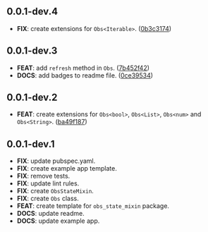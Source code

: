 ## 0.0.1-dev.4

 - **FIX**: create extensions for `Obs<Iterable>`. ([0b3c3174](https://github.com/albinpk/obs_state_mixin/commit/0b3c3174df821fef04e0ecc44dc7749ff560d396))

## 0.0.1-dev.3

 - **FEAT**: add `refresh` method in `Obs`. ([7b452f42](https://github.com/albinpk/obs_state_mixin/commit/7b452f429ed93b322212483994a1f1ca8d4f177b))
 - **DOCS**: add badges to readme file. ([0ce39534](https://github.com/albinpk/obs_state_mixin/commit/0ce39534caf7e4721530fb619459744821444c6b))

## 0.0.1-dev.2

 - **FEAT**: create extensions for `Obs<bool>`, `Obs<List>`, `Obs<num>` and `Obs<String>`. ([ba49f187](https://github.com/albinpk/obs_state_mixin/commit/ba49f187b6874e2a728a36f1345572201eba988d))

## 0.0.1-dev.1

 - **FIX**: update pubspec.yaml.
 - **FIX**: create example app template.
 - **FIX**: remove tests.
 - **FIX**: update lint rules.
 - **FIX**: create `ObsStateMixin`.
 - **FIX**: create `Obs` class.
 - **FEAT**: create template for `obs_state_mixin` package.
 - **DOCS**: update readme.
 - **DOCS**: update example app.

